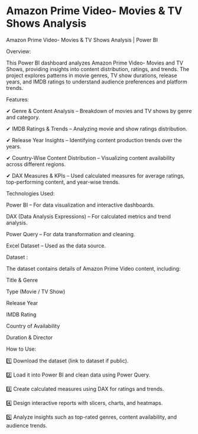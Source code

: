 # Amazon Prime Video- Movies & TV Shows Analysis

Amazon Prime Video- Movies & TV Shows Analysis | Power BI

Overview:

This Power BI dashboard analyzes Amazon Prime Video- Movies and TV Shows, providing insights into content distribution, ratings, and trends. The project explores patterns in movie genres, TV show durations, release years, and IMDB ratings to understand audience preferences and platform trends.

Features:

✔ Genre & Content Analysis – Breakdown of movies and TV shows by genre and category.

✔ IMDB Ratings & Trends – Analyzing movie and show ratings distribution.

✔ Release Year Insights – Identifying content production trends over the years.

✔ Country-Wise Content Distribution – Visualizing content availability across different regions.

✔ DAX Measures & KPIs – Used calculated measures for average ratings, top-performing content, and year-wise trends.


Technologies Used:

Power BI – For data visualization and interactive dashboards.

DAX (Data Analysis Expressions) – For calculated metrics and trend analysis.

Power Query – For data transformation and cleaning.

Excel Dataset – Used as the data source.

Dataset :

The dataset contains details of Amazon Prime Video content, including:

Title & Genre

Type (Movie / TV Show)

Release Year

IMDB Rating

Country of Availability

Duration & Director

How to Use:

1️⃣ Download the dataset (link to dataset if public).

2️⃣ Load it into Power BI and clean data using Power Query.

3️⃣ Create calculated measures using DAX for ratings and trends.

4️⃣ Design interactive reports with slicers, charts, and heatmaps.

5️⃣ Analyze insights such as top-rated genres, content availability, and audience trends.
